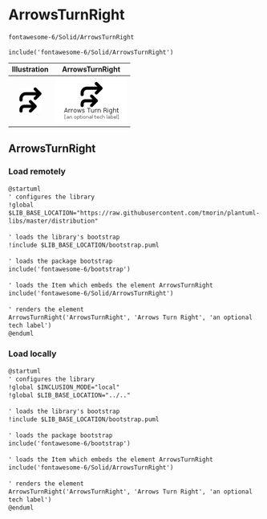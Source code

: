 # ArrowsTurnRight


```text
fontawesome-6/Solid/ArrowsTurnRight
```

```text
include('fontawesome-6/Solid/ArrowsTurnRight')
```



| Illustration | ArrowsTurnRight |
| :---: | :---: |
| ![illustration for Illustration](../../fontawesome-6/Solid/ArrowsTurnRight.png) | ![illustration for ArrowsTurnRight](../../fontawesome-6/Solid/ArrowsTurnRight.Local.png) |




## ArrowsTurnRight

### Load remotely
```plantuml
@startuml
' configures the library
!global $LIB_BASE_LOCATION="https://raw.githubusercontent.com/tmorin/plantuml-libs/master/distribution"

' loads the library's bootstrap
!include $LIB_BASE_LOCATION/bootstrap.puml

' loads the package bootstrap
include('fontawesome-6/bootstrap')

' loads the Item which embeds the element ArrowsTurnRight
include('fontawesome-6/Solid/ArrowsTurnRight')

' renders the element
ArrowsTurnRight('ArrowsTurnRight', 'Arrows Turn Right', 'an optional tech label')
@enduml
```

### Load locally
```plantuml
@startuml
' configures the library
!global $INCLUSION_MODE="local"
!global $LIB_BASE_LOCATION="../.."

' loads the library's bootstrap
!include $LIB_BASE_LOCATION/bootstrap.puml

' loads the package bootstrap
include('fontawesome-6/bootstrap')

' loads the Item which embeds the element ArrowsTurnRight
include('fontawesome-6/Solid/ArrowsTurnRight')

' renders the element
ArrowsTurnRight('ArrowsTurnRight', 'Arrows Turn Right', 'an optional tech label')
@enduml
```

